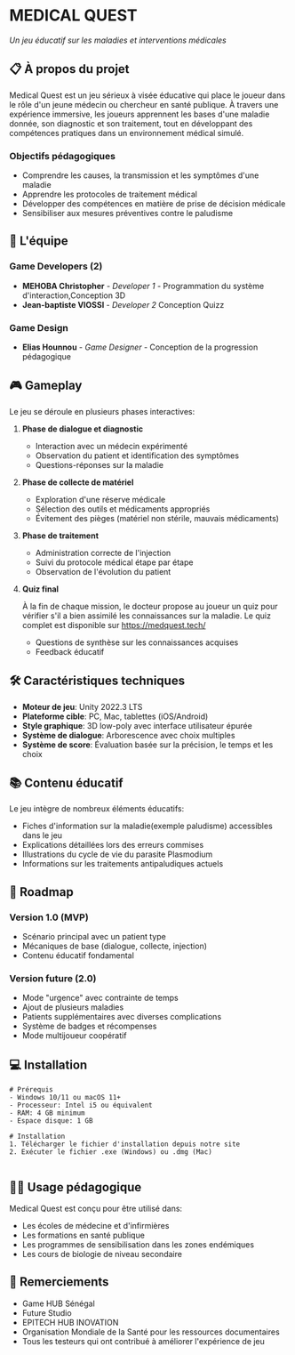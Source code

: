 # MEDICAL QUEST
*Un jeu éducatif sur les maladies et interventions médicales*

## 📋 À propos du projet

Medical Quest est un jeu sérieux à visée éducative qui place le joueur dans le rôle d'un jeune médecin ou chercheur en santé publique. À travers une expérience immersive, les joueurs apprennent les bases d'une maladie donnée, son diagnostic et son traitement, tout en développant des compétences pratiques dans un environnement médical simulé.

### Objectifs pédagogiques
- Comprendre les causes, la transmission et les symptômes d'une maladie
- Apprendre les protocoles de traitement médical
- Développer des compétences en matière de prise de décision médicale
- Sensibiliser aux mesures préventives contre le paludisme

## 👥 L'équipe

### Game Developers (2)
- **MEHOBA Christopher** - *Developer 1* - Programmation du système d'interaction,Conception 3D
- **Jean-baptiste VIOSSI** - *Developer 2* Conception Quizz 

### Game Design
- **Elias Hounnou** - *Game Designer* - Conception de la progression pédagogique



## 🎮 Gameplay

Le jeu se déroule en plusieurs phases interactives:

1. **Phase de dialogue et diagnostic**
   - Interaction avec un médecin expérimenté
   - Observation du patient et identification des symptômes
   - Questions-réponses sur la maladie

2. **Phase de collecte de matériel**
   - Exploration d'une réserve médicale
   - Sélection des outils et médicaments appropriés
   - Évitement des pièges (matériel non stérile, mauvais médicaments)

3. **Phase de traitement**
   - Administration correcte de l'injection
   - Suivi du protocole médical étape par étape
   - Observation de l'évolution du patient

4. **Quiz final**

   À la fin de chaque mission, le docteur propose au joueur un quiz pour vérifier s'il a bien assimilé les connaissances sur la maladie. Le quiz complet est disponible sur https://medquest.tech/

   - Questions de synthèse sur les connaissances acquises
   - Feedback éducatif


## 🛠️ Caractéristiques techniques

- **Moteur de jeu**: Unity 2022.3 LTS
- **Plateforme cible**: PC, Mac, tablettes (iOS/Android)
- **Style graphique**: 3D low-poly avec interface utilisateur épurée
- **Système de dialogue**: Arborescence avec choix multiples
- **Système de score**: Évaluation basée sur la précision, le temps et les choix

## 📚 Contenu éducatif

Le jeu intègre de nombreux éléments éducatifs:
- Fiches d'information sur la maladie(exemple paludisme) accessibles dans le jeu
- Explications détaillées lors des erreurs commises
- Illustrations du cycle de vie du parasite Plasmodium
- Informations sur les traitements antipaludiques actuels

## 🚀 Roadmap

### Version 1.0 (MVP)
- Scénario principal avec un patient type
- Mécaniques de base (dialogue, collecte, injection)
- Contenu éducatif fondamental

### Version future (2.0)
- Mode "urgence" avec contrainte de temps
- Ajout de plusieurs maladies
- Patients supplémentaires avec diverses complications
- Système de badges et récompenses
- Mode multijoueur coopératif

## 💻 Installation

```
# Prérequis
- Windows 10/11 ou macOS 11+
- Processeur: Intel i5 ou équivalent
- RAM: 4 GB minimum
- Espace disque: 1 GB

# Installation
1. Télécharger le fichier d'installation depuis notre site
2. Exécuter le fichier .exe (Windows) ou .dmg (Mac)


```
## 👨‍🏫 Usage pédagogique

Medical Quest est conçu pour être utilisé dans:
- Les écoles de médecine et d'infirmières
- Les formations en santé publique
- Les programmes de sensibilisation dans les zones endémiques
- Les cours de biologie de niveau secondaire


## 🙏 Remerciements

- Game HUB Sénégal
- Future Studio
- EPITECH HUB INOVATION 
- Organisation Mondiale de la Santé pour les ressources documentaires
- Tous les testeurs qui ont contribué à améliorer l'expérience de jeu
